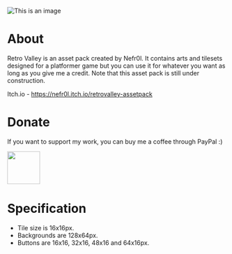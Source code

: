 ![This is an image](https://i.ibb.co/njgmLgC/Bg.png)

# About
Retro Valley is an asset pack created by Nefr0l. It contains arts and tilesets designed for a platformer game but you can use it for whatever you want as long as you give me a credit. Note that this asset pack is still under construction.

Itch.io - https://nefr0l.itch.io/retrovalley-assetpack

# Donate
If you want to support my work, you can buy me a coffee through PayPal :)

<a href="https://paypal.me/FilipWrzosek?country.x=PL&locale.x=pl_PL"><img src="https://i.ibb.co/92xBZyV/Donate-Button.png" height="75"></a> 

# Specification
- Tile size is 16x16px. 
- Backgrounds are 128x64px.
- Buttons are 16x16, 32x16, 48x16 and 64x16px.
